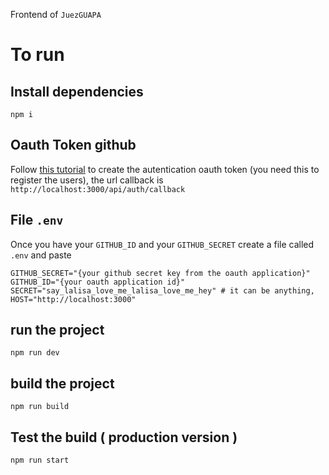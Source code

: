 
Frontend of `JuezGUAPA`

# To run 

## Install dependencies
```
npm i
```

## Oauth Token github

Follow [this tutorial](https://docs.github.com/en/developers/apps/building-oauth-apps/creating-an-oauth-app) to create the autentication oauth token (you need this to register the users), the url callback is `http://localhost:3000/api/auth/callback`

## File `.env`
Once you have your `GITHUB_ID` and your `GITHUB_SECRET` create a file called `.env` and paste   
```
GITHUB_SECRET="{your github secret key from the oauth application}"
GITHUB_ID="{your oauth application id}"
SECRET="say_lalisa_love_me_lalisa_love_me_hey" # it can be anything, 
HOST="http://localhost:3000"

```
## run the project 
```
npm run dev
```
## build the project
```
npm run build
```

## Test the build ( production version )
```
npm run start
```

